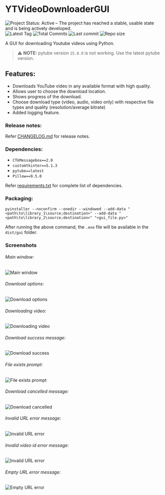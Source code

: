 # **YTVideoDownloaderGUI**

![Project Status: Active – The project has reached a stable, usable state and is being actively developed.](https://www.repostatus.org/badges/latest/active.svg)  ![Latest Tag](https://img.shields.io/github/v/tag/AjayRangarajan/YTVideoDownloaderGUI)  ![Total Commits](https://img.shields.io/github/commit-activity/t/AjayRangarajan/YTVideoDownloaderGUI)  ![Last commit](https://img.shields.io/github/last-commit/AjayRangarajan/YTVideoDownloaderGUI)  ![Repo size](https://img.shields.io/github/repo-size/AjayRangarajan/YTVideoDownloaderGUI)

A GUI for downloading Youtube videos using Python.

> ⚠️ **NOTE:** pytube version `15.0.0` is not working. Use the latest pytube version.

## Features:

* Downloads YouTube video in any available format with high quality.
* Allows user to choose the download location.
* Shows progress of the download.
* Choose download type (video, audio, video only) with respective file types and quality (resolution/average bitrate)
* Added logging feature.

### Release notes:

Refer [CHANGELOG.md](CHANGELOG.md) for release notes.

### Dependencies:

* `CTkMessagebox==2.0`
* `customtkinter==5.1.3`
* `pytube==latest`
* `Pillow==9.5.0`

Refer [requirements.txt](requirements.txt) for complete list of dependencies.

### Packaging:

`pyinstaller --noconfirm --onedir --windowed --add-data "<path\to\library_1\source;destination>" --add-data "<path\to\library_2\source;destination>" "<gui_file.py>"`

After running the above command, the `.exe` file will be available in the `dist/gui` folder.

### Screenshots

###### Main window:

![Main window](images/screenshots/v0.5.4/main_window_v0.5.4.png)

###### Download options:

![Download options](images/screenshots/v0.5.4/download_options_v0.5.4.png)

###### Downloading video:

![Downloading video](images/screenshots/v0.5.5/downloading_video_v0.5.5.png)

###### Download success message:

![Download success](images/screenshots/v0.2.1/download_success_v0.2.1.png)

###### File exists prompt:

![File exists prompt](images/screenshots/v0.4.3/file_exists_prompt_v0.4.3.png)

###### Download cancelled message:

![Download cancelled](images/screenshots/v0.2.1/download_cancelled_v0.2.1.png)

###### Invalid URL error message:

![Invalid URL error](images/screenshots/v0.2.1/invalid_url_error_v0.2.1.png)

###### Invalid video id error message:

![Invalid URL error](images/screenshots/v0.2.1/invalid_video_id_error_v0.2.1.png)

###### Empty URL error message:

![Empty URL error](images/screenshots/v0.2.1/empty_url_error_v0.2.1.png)
